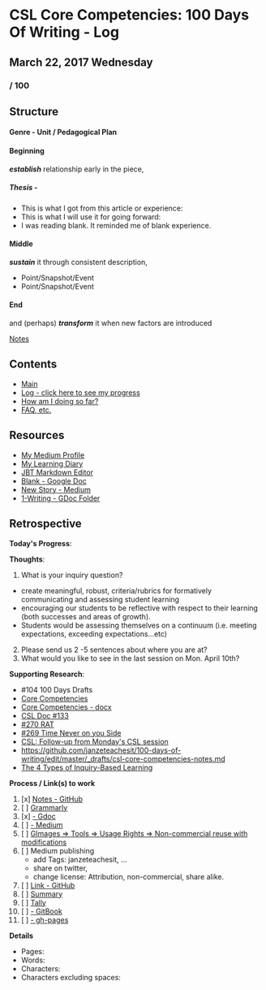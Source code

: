 # CSL Core Competencies: 100 Days Of Writing - Log

## March 22, 2017 Wednesday

### / 100

## Structure

#### Genre - Unit / Pedagogical Plan

#### Beginning 
__*establish*__ relationship early in the piece,


##### Thesis - 

- This is what I got from this article or experience:
- This is what I will use it for going forward:
- I was reading blank.  It reminded me of blank experience.


#### Middle
__*sustain*__ it through consistent description,

- Point/Snapshot/Event 
- Point/Snapshot/Event

#### End
and (perhaps) __*transform*__ it when new factors are introduced


[Notes](csl-core-competencies-notes.md)


## Contents
* [Main](readme.md)
* [Log - click here to see my progress](log.md)
* [How am I doing so far?](tally.md)
* [FAQ, etc.](https://github.com/janzeteachesit/100-days-of-writing/wiki) 

## Resources
- [My Medium Profile](https://medium.com/@janzeteachesit)
- [My Learning Diary](https://janzeteachesit.github.io/Learning-Diary/)
- [JBT Markdown Editor](http://jbt.github.io/markdown-editor/)
- [Blank  - Google Doc](https://drive.google.com/open?id=12HMHbp8NEsiuH6AIHkAd4ZdGApVBny8XSR5UNnhTOGE)
- [New Story - Medium](https://medium.com/new-story)
- [1-Writing - GDoc Folder](https://drive.google.com/drive/u/0/folders/0BxQaMnTJamWkfjU3VURSVS1lTHlJamh3Y0dTU3BpMmtQbVN2aEpmWEt2eXBoMVJnRk8xVXM)

## Retrospective
**Today's Progress**: 

**Thoughts**: 
1.  What is your inquiry question?
  - create meaningful, robust, criteria/rubrics for formatively communicating and assessing student learning
  - encouraging our students to be reflective with respect to their learning (both successes and areas of growth). 
  - Students would be assessing themselves on a continuum (i.e. meeting expectations, exceeding expectations...etc) 
2.	Please send us 2 -5 sentences about where you are at? 
3.	What would you like to see in the last session on Mon. April 10th?

**Supporting Research**:
- \#104 100 Days Drafts
- [Core Competencies](https://curriculum.gov.bc.ca/competencies)
- [Core Competencies - docx](https://vsbworld-my.sharepoint.com/personal/cjanze_vsb_bc_ca/_layouts/15/guestaccess.aspx?docid=0c9a0139ee4444df0804a8a7657c0ba07&authkey=AYdnj1-tyflNkYbDGujizNI)
- [CSL Doc #133](https://github.com/janzeteachesit/Learning-Diary/issues/133)
- [#270 RAT](https://github.com/janzeteachesit/Learning-Diary/issues/270)
- [#269 Time Never on you Side](https://github.com/janzeteachesit/Learning-Diary/issues/269)
- [CSL: Follow-up from Monday's CSL session](https://github.com/janzeteachesit/Learning-Diary/issues/286)
- https://github.com/janzeteachesit/100-days-of-writing/edit/master/_drafts/csl-core-competencies-notes.md
- [The 4 Types of Inquiry-Based Learning](https://www.prodigygame.com/blog/inquiry-based-learning-definition-benefits-strategies/)

**Process / Link(s) to work**
1. [x] [Notes - GitHub](csl-core-competencies-notes.md)
2. [ ] [Grammarly](https://app.grammarly.com/)
3. [x] [ - Gdoc](https://docs.google.com/document/d/1hGR6pXyoxl4vIqrfL81tpL6H4woGroByHLCreZKtFJs/edit)
4. [ ] [ - Medium](https://medium.com/new-story)
5. [ ] [GImages => Tools => Usage Rights => Non-commercial reuse with modifications](https://www.google.ca/search?site=&tbm=isch&source=hp&biw=1050&bih=1535&q=writing&oq=writing&gs_l=img.3..35i39k1j0l9.3740.4602.0.5147.8.8.0.0.0.0.51.309.7.7.0....0...1.1.64.img..1.7.305.0.uKI6HM6QkmA#q=writing&tbs=sur:fm&tbm=isch)
6. [ ] Medium publishing
    - add Tags: janzeteachesit, …
    - share on twitter,
    - change license: Attribution, non-commercial, share alike.
7. [ ] [Link - GitHub](100.md)
8. [ ] [Summary](../SUMMARY.md)
9. [ ] [Tally](tally.md)
10. [ ] [ - GitBook]()
11. [ ] [ - gh-pages]()

**Details**

* Pages:
* Words:
* Characters:	
* Characters excluding spaces:
